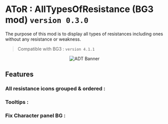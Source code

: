 # AToR : AllTypesOfResistance (BG3 mod) `version 0.3.0`

The purpose of this mod is to display all types of resistances including ones without any resistance or weakness.

> Compatible with BG3 : `version 4.1.1`

<p align="center">
  <img src="" alt="ADT Banner"/>
</p>

## Features

### All resistance icons grouped & ordered :

### Tooltips :

### Fix Character panel BG :
